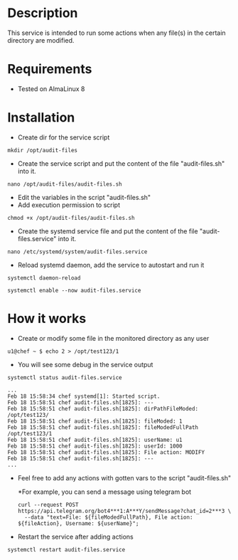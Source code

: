 # Description

This service is intended to run some actions when any file(s) in the certain directory are modified.

# Requirements

- Tested on AlmaLinux 8

# Installation

- Create dir for the service script

```
mkdir /opt/audit-files
```

- Create the service script and put the content of the file "audit-files.sh" into it.

```
nano /opt/audit-files/audit-files.sh
```

- Edit the variables in the script "audit-files.sh"
- Add execution permission to script

```
chmod +x /opt/audit-files/audit-files.sh
```

- Create the systemd service file and put the content of the file "audit-files.service" into it.

```
nano /etc/systemd/system/audit-files.service
```

- Reload systemd daemon, add the service to autostart and run it

```
systemctl daemon-reload
```
```
systemctl enable --now audit-files.service
```

# How it works

- Create or modify some file in the monitored directory as any user

```
u1@chef ~ $ echo 2 > /opt/test123/1
```

- You will see some debug in the service output

```
systemctl status audit-files.service
```
```
...
Feb 18 15:58:34 chef systemd[1]: Started script.
Feb 18 15:58:51 chef audit-files.sh[1825]: ---
Feb 18 15:58:51 chef audit-files.sh[1825]: dirPathFileModed: /opt/test123/
Feb 18 15:58:51 chef audit-files.sh[1825]: fileModed: 1
Feb 18 15:58:51 chef audit-files.sh[1825]: fileModedFullPath /opt/test123/1
Feb 18 15:58:51 chef audit-files.sh[1825]: userName: u1
Feb 18 15:58:51 chef audit-files.sh[1825]: userId: 1000
Feb 18 15:58:51 chef audit-files.sh[1825]: File action: MODIFY
Feb 18 15:58:51 chef audit-files.sh[1825]: ---
...
```

- Feel free to add any actions with gotten vars to the script "audit-files.sh"

  *For example, you can send a message using telegram bot
  
  ```
  curl --request POST https://api.telegram.org/bot4***1:A***Y/sendMessage?chat_id=2***3 \
    --data "text=File: ${fileModedFullPath}, File action: ${fileAction}, Username: ${userName}";
  ```
  
- Restart the service after adding actions

```
systemctl restart audit-files.service
```
